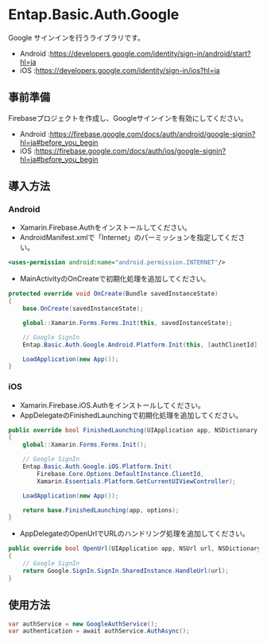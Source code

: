﻿# Entap.Basic.Auth.Google  
Google サインインを行うライブラリです。  
* Android	:https://developers.google.com/identity/sign-in/android/start?hl=ja  
* iOS		:https://developers.google.com/identity/sign-in/ios?hl=ja

## 事前準備
Firebaseプロジェクトを作成し、Googleサインインを有効にしてください。  
* Android	:https://firebase.google.com/docs/auth/android/google-signin?hl=ja#before_you_begin  
* iOS		:https://firebase.google.com/docs/auth/ios/google-signin?hl=ja#before_you_begin  


## 導入方法

### Android  
* Xamarin.Firebase.Authをインストールしてください。
* AndroidManifest.xmlで「Internet」のパーミッションを指定してください。
```xml
<uses-permission android:name="android.permission.INTERNET"/>
```

* MainActivityのOnCreateで初期化処理を追加してください。
```csharp
protected override void OnCreate(Bundle savedInstanceState)
{
	base.OnCreate(savedInstanceState);

	global::Xamarin.Forms.Forms.Init(this, savedInstanceState);

	// Google SignIn
	Entap.Basic.Auth.Google.Android.Platform.Init(this, [authClinetId], [requestCode]);

	LoadApplication(new App());
}
```


### iOS  
* Xamarin.Firebase.iOS.Authをインストールしてください。  
* AppDelegateのFinishedLaunchingで初期化処理を追加してください。
```csharp
public override bool FinishedLaunching(UIApplication app, NSDictionary options)
{
	global::Xamarin.Forms.Forms.Init();

	// Google SignIn
	Entap.Basic.Auth.Google.iOS.Platform.Init(
		Firebase.Core.Options.DefaultInstance.ClientId,
		Xamarin.Essentials.Platform.GetCurrentUIViewController);

	LoadApplication(new App());

	return base.FinishedLaunching(app, options);
}
```
* AppDelegateのOpenUrlでURLのハンドリング処理を追加してください。
```csharp
public override bool OpenUrl(UIApplication app, NSUrl url, NSDictionary options)
{
    // Google SignIn
    return Google.SignIn.SignIn.SharedInstance.HandleUrl(url);
}
```


## 使用方法
```csharp
var authService = new GoogleAuthService();
var authentication = await authService.AuthAsync();
```